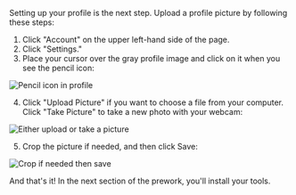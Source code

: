 <img style="display: none;" src="https://static.bc-edx.com/data/prework/m1/img/banner.jpg" alt="lesson banner" />

Setting up your profile is the next step. Upload a profile picture by following these steps:

1.  Click "Account" on the upper left-hand side of the page.
2.  Click "Settings."
3.  Place your cursor over the gray profile image and click on it when you see the pencil icon:

![Pencil icon in profile](https://static.bc-edx.com/data/prework/m1/img/data-PW-1-3-account-settings-icon.jpg)

4.  Click "Upload Picture" if you want to choose a file from your computer. Click "Take Picture" to take a new photo with your webcam:

![Either upload or take a picture](https://static.bc-edx.com/data/prework/m1/img/data-PW-1-3-upload-take-pic.jpg)

5.  Crop the picture if needed, and then click Save:

![Crop if needed then save](https://static.bc-edx.com/data/prework/m1/img/data-PW-1-2-save.jpg)

And that's it! In the next section of the prework, you'll install your tools.
